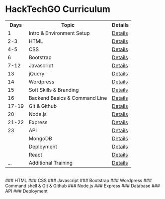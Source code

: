 # HackTechGO Curriculum

<table style="width:100%">
  <tr>
    <th>Days</th>
    <th>Topic</th>
    <th>Details</th>
  </tr>
  <tr>
    <td>1</td>
    <td>Intro & Environment Setup</td>
    <td><a href="https://github.com/HackTechGO/Introduction-Setup">Details </a></td>
  </tr>
  <tr>
    <td>2-3</td>
    <td>HTML</td>
    <td><a href="https://github.com/HackTechGO/html">Details </a></td>
  </tr>
  <tr>
    <td>4-5</td>
    <td>CSS</td>
    <td><a href="https://github.com/HackTechGO/CSS">Details </a></td>
  </tr>
  <tr>
    <td>6</td>
    <td>Bootstrap</td>
    <td><a href="https://github.com/HackTechGO/Bootstrap">Details </a></td>
  </tr>
   <tr>
    <td>7-12</td>
    <td>Javascript</td>
    <td><a href="https://github.com/HackTechGO/JavaScript">Details </a></td>
  </tr>
  <tr>
    <td>13</td>
    <td>jQuery</td>
    <td> <a href="https://github.com/HackTechGO/jQuery/blob/master/README.md">Details</a></td>
  </tr>
  <tr>
    <td>14</td>
    <td>Wordpress</td>
    <td><a href="https://github.com/HackTechGO/Wordpress">Details</a></td>
  </tr>
  <tr>
    <td>15</td>
    <td>Soft Skills & Branding</td>
    <td><a href="https://github.com/HackTechGO/Branding-CV-Linkedin"> Details </a></td>
  </tr> 
  <tr>
    <td>16</td>
    <td>Backend Basics & Command Line</td>
    <td><a href="https://github.com/HackTechGO/Backend">Details</a></td>
  </tr>
  <tr>
    <td>17-19</td>
    <td>Git & Github</td> 
    <td><a href="https://github.com/HackTechGO/Git-Github">Details</a></td>
  </tr>
  <tr>
    <td>20</td>
    <td>Node.js</td>
    <td><a href="https://github.com/HackTechGO/Node.js">Details</a></td>
  </tr>
  <tr>
    <td>21-22</td>
    <td>Express</td>
    <td><a href="https://github.com/HackTechGO/Express">Details</a></td>
  </tr>
  <tr>
    <td>23</td>
    <td>API</td>
    <td><a href="https://github.com/HackTechGO/API">Details</a></td>
  </tr>
  <tr>
    <td></td>
    <td>MongoDB</td>
    <td><a href="https://github.com/HackTechGO/MongoDB">Details</a></td>
  </tr>
  <tr>
    <td></td>
    <td>Deployment</td>
    <td><a href="#">Details</a></td>
  </tr>
  <tr>
    <td></td>
    <td>React</td>
    <td><a href="#">Details</a></td>
  </tr>
  <tr>
    <td>...</td>
    <td>Additional Training</td>
    <td><a href="https://github.com/HackTechGO/Additional-Training">Details</a></td>
  </tr>
</table>


</br>
### HTML
### CSS
### Javascript
### Bootstrap
### Wordpress
### Command shell & Git & Github
### Node.js
### Express
### Database
### API
### Deployment
